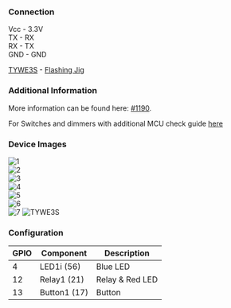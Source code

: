 ### Connection
Vcc - 3.3V  
TX - RX  
RX - TX  
GND - GND

[TYWE3S](https://docs.tuya.com/en/hardware/WiFi-module/wifi-e3s-module-plug.html) - [Flashing Jig](https://www.thingiverse.com/thing:3231225)
 
### Additional Information

More information can be found here: [#1190](https://github.com/arendst/Tasmota/issues/1190). 

For Switches and dimmers with additional MCU check guide [here](TuyaMCU-Devices) 
     
### Device Images
![1](https://user-images.githubusercontent.com/14855001/34748935-615ded3e-f59f-11e7-9f40-320c0a8e14df.jpg)  
![2](https://user-images.githubusercontent.com/14855001/34748936-6178bf9c-f59f-11e7-9d54-7270bc330d64.jpg)  
![3](https://user-images.githubusercontent.com/14855001/34748937-6190b1c4-f59f-11e7-96fd-ae2a489fb5f4.jpg)  
![4](https://user-images.githubusercontent.com/14855001/34748938-61aabfe2-f59f-11e7-9c79-f98f1d771b04.jpg)  
![5](https://user-images.githubusercontent.com/14855001/34748939-61c42248-f59f-11e7-8173-d7269cc9fa91.jpg)  
![6](https://user-images.githubusercontent.com/14855001/34748940-61e9a220-f59f-11e7-9fbc-6b0c7f2113fa.jpg)  
![7](https://user-images.githubusercontent.com/14855001/34749157-2fc38d00-f5a0-11e7-89c0-3cd91e443803.jpg)
![TYWE3S](https://user-images.githubusercontent.com/34340210/61707042-98262300-ad17-11e9-8322-04c58f7cd3ee.png)
   
### Configuration

GPIO | Component | Description
--|--|--
4 | LED1i (56) | Blue LED
12 | Relay1 (21) | Relay & Red LED
13 | Button1 (17) | Button


